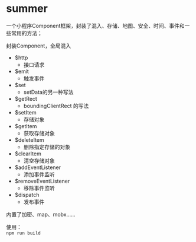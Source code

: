 # summer
一个小程序Component框架，封装了混入、存储、地图、安全、时间、事件和一些常用的方法；

封装Component，全局混入
* $http
  * 接口请求
* $emit
  * 触发事件    
* $set
  * setData的另一种写法    
* $getRect
  * boundingClientRect 的写法
* $setItem
  * 存储对象  
* $getItem
  * 获取存储对象
* $deleteItem
  * 删除指定存储的对象
* $clearItem 
  * 清空存储对象
* $addEventListener
  * 添加事件监听
* $removeEventListener
  * 移除事件监听
* $dispatch
  * 发布事件

内置了加密、map、mobx……  

使用：  
```npm run build```
